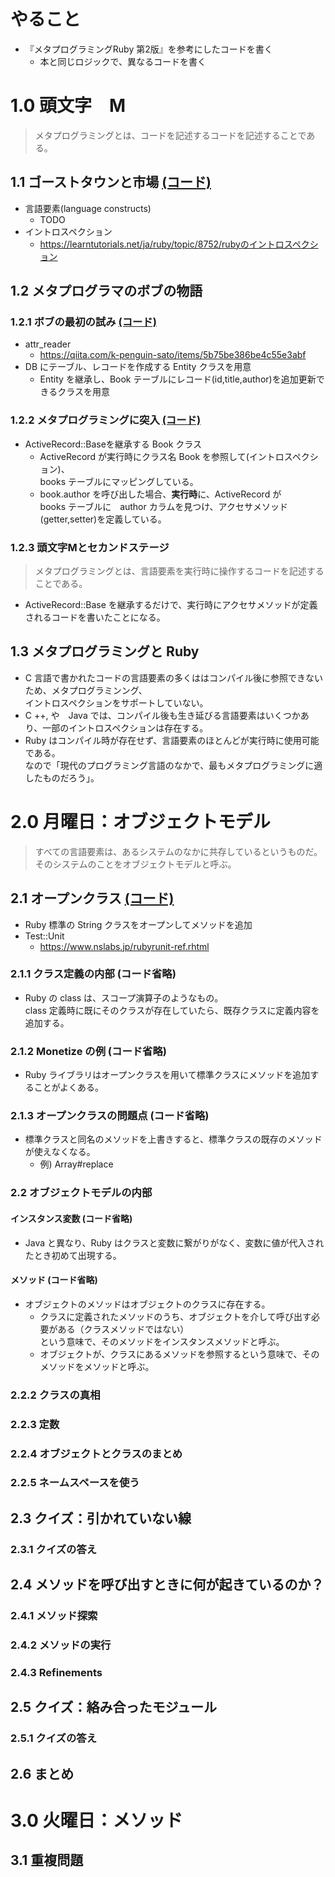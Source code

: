 # やること
- 『メタプログラミングRuby 第2版』を参考にしたコードを書く
  - 本と同じロジックで、異なるコードを書く
# 1.0 頭文字　M
> メタプログラミングとは、コードを記述するコードを記述することである。
## 1.1 ゴーストタウンと市場 [(コード)](ch01/1.1.rb)
- 言語要素(language constructs)
  - TODO
- イントロスペクション
  - https://learntutorials.net/ja/ruby/topic/8752/rubyのイントロスペクション
## 1.2 メタプログラマのボブの物語
### 1.2.1 ボブの最初の試み [(コード)](/ch01/1.2.1.rb)
- attr_reader
  - https://qiita.com/k-penguin-sato/items/5b75be386be4c55e3abf
- DB にテーブル、レコードを作成する Entity クラスを用意
  - Entity を継承し、Book テーブルにレコード(id,title,author)を追加更新できるクラスを用意
### 1.2.2 メタプログラミングに突入 [(コード)](ch01/1.2.2.rb)
- ActiveRecord::Baseを継承する  Book クラス
  - ActiveRecord が実行時にクラス名 Book を参照して(イントロスペクション)、  
    books テーブルにマッピングしている。
  - book.author を呼び出した場合、**実行時**に、ActiveRecord が  
  books テーブルに　author カラムを見つけ、アクセサメソッド(getter,setter)を定義している。
### 1.2.3 頭文字Mとセカンドステージ
> メタプログラミングとは、言語要素を実行時に操作するコードを記述することである。
- ActiveRecord::Base を継承するだけで、実行時にアクセサメソッドが定義されるコードを書いたことになる。
## 1.3 メタプログラミングと Ruby
- C 言語で書かれたコードの言語要素の多くははコンパイル後に参照できないため、メタプログラミンング、  
イントロスペクションをサポートしていない。
- C ++, や　Java では、コンパイル後も生き延びる言語要素はいくつかあり、一部のイントロスペクションは存在する。
- Ruby はコンパイル時が存在せず、言語要素のほとんどが実行時に使用可能である。  
なので「現代のプログラミング言語のなかで、最もメタプログラミングに適したものだろう」。
# 2.0 月曜日：オブジェクトモデル
> すべての言語要素は、あるシステムのなかに共存しているというものだ。そのシステムのことをオブジェクトモデルと呼ぶ。
## 2.1 オープンクラス [(コード)](ch02/2.1.rb)
- Ruby 標準の String クラスをオープンしてメソッドを追加
- Test::Unit  
  - https://www.nslabs.jp/rubyrunit-ref.rhtml
### 2.1.1 クラス定義の内部 (コード省略)
- Ruby の class は、スコープ演算子のようなもの。  
class 定義時に既にそのクラスが存在していたら、既存クラスに定義内容を追加する。
### 2.1.2 Monetize の例 (コード省略)
- Ruby ライブラリはオープンクラスを用いて標準クラスにメソッドを追加することがよくある。
### 2.1.3 オープンクラスの問題点 (コード省略)
- 標準クラスと同名のメソッドを上書きすると、標準クラスの既存のメソッドが使えなくなる。
  - 例) Array#replace
### 2.2 オブジェクトモデルの内部
#### インスタンス変数 (コード省略)
- Java と異なり、Ruby はクラスと変数に繋がりがなく、変数に値が代入されたとき初めて出現する。
#### メソッド (コード省略)
- オブジェクトのメソッドはオブジェクトのクラスに存在する。  
  - クラスに定義されたメソッドのうち、オブジェクトを介して呼び出す必要がある（クラスメソッドではない）  
  という意味で、そのメソッドをインスタンスメソッドと呼ぶ。
  - オブジェクトが、クラスにあるメソッドを参照するという意味で、そのメソッドをメソッドと呼ぶ。
### 2.2.2 クラスの真相
### 2.2.3 定数
### 2.2.4 オブジェクトとクラスのまとめ
### 2.2.5 ネームスペースを使う
## 2.3 クイズ：引かれていない線
### 2.3.1 クイズの答え
## 2.4 メソッドを呼び出すときに何が起きているのか？
### 2.4.1 メソッド探索
### 2.4.2 メソッドの実行
### 2.4.3 Refinements
## 2.5 クイズ：絡み合ったモジュール
### 2.5.1 クイズの答え
## 2.6 まとめ
# 3.0 火曜日：メソッド
## 3.1 重複問題

